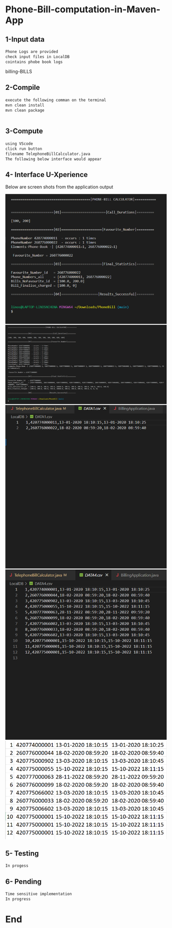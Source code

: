 # Phone-Bill-computation-in-Maven-App


## 1-Input data
```
Phone Logs are provided
check input files in LocalDB
cointains phobe book logs
```

billing-BILLS

## 2-Compile
```
execute the following comman on the terminal
mvn clean install
mvn clean package


```

## 3-Compute
```
using VScode
click run button
filename TelephoneBillCalculator.java
The following below interface would appear
```

## 4- Interface U-Xperience
 Below are screen shots from the application output

![ Muntu #1 ](https://github.com/LINOSNCHENA/Phone-Bill-computation-in-Maven-App/blob/main/LocalDB/page5.png)
![ Muntu #2 ](https://github.com/LINOSNCHENA/Phone-Bill-computation-in-Maven-App/blob/main/LocalDB/page4.png)
![ Muntu #3 ](https://github.com/LINOSNCHENA/Phone-Bill-computation-in-Maven-App/blob/main/LocalDB/page3.png)
![ Muntu #4 ](https://github.com/LINOSNCHENA/Phone-Bill-computation-in-Maven-App/blob/main/LocalDB/page2.png)
![ Muntu #5 ](https://github.com/LINOSNCHENA/Phone-Bill-computation-in-Maven-App/blob/main/LocalDB/page1.png)

## 5- Testing
```
In progess
```

## 6- Pending
```
Time sensitive implementation
In progress
```

# End